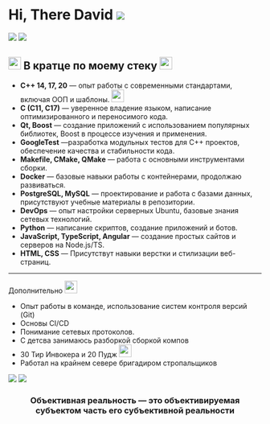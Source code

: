# Hi, There David ![](https://static.wikia.nocookie.net/dota2_gamepedia/images/d/d8/Emoticon_Ranked_Ancient.png/revision/latest?cb=20190216113137)

![](https://static.wikia.nocookie.net/dota2_gamepedia/images/6/67/Emoticon_observer_ward.gif/revision/latest?cb=20170506230840)  ![](https://static.wikia.nocookie.net/dota2_gamepedia/images/6/67/Emoticon_observer_ward.gif/revision/latest?cb=20170506230840) 

## <img src="https://static.wikia.nocookie.net/dota2_gamepedia/images/8/86/Emoticon_bountyrune.gif/revision/latest?cb=20210411183524" width="25"> В кратце по моему стеку <img src="https://static.wikia.nocookie.net/dota2_gamepedia/images/8/86/Emoticon_bountyrune.gif/revision/latest?cb=20210411183524" width="25">

- **C++ 14, 17, 20** — опыт работы с современными стандартами, включая ООП и шаблоны. <img src="https://static.wikia.nocookie.net/dota2_gamepedia/images/0/09/Emoticon_doubledamage.gif/revision/latest?cb=20210411183529" width="25">
- **C (C11, C17)** — уверенное владение языком, написание оптимизированного и переносимого кода.
- **Qt, Boost** — создание приложений с использованием популярных библиотек, Boost в процессе изучения и применения.
- **GoogleTest** —разработка модульных тестов для C++ проектов, обеспечение качества и стабильности кода.  
- **Makefile, CMake, QMake** — работа с основными инструментами сборки.  
- **Docker** — базовые навыки работы с контейнерами, продолжаю развиваться.  
- **PostgreSQL, MySQL** — проектирование и работа с базами данных, присутствуют учебные материалы в репозитории.  
- **DevOps** — опыт настройки серверных Ubuntu, базовые знания сетевых технологий.  
- **Python** — написание скриптов, создание приложений и ботов.  
- **JavaScript, TypeScript, Angular** — создание простых сайтов и серверов на Node.js/TS.  
- **HTML, CSS** — Присутствут навыки верстки и стилизации веб-страниц.  

---

Дополнительно <img src="https://static.wikia.nocookie.net/dota2_gamepedia/images/1/13/Dotakin_pudge_chuckle.gif/revision/latest?cb=20170719225124" width="25"> 
- Опыт работы в команде, использование систем контроля версий (Git)
- Основы CI/CD
- Понимание сетевых протоколов.
- С детсва занимаюсь разборкой сборкой компов
- 30 Тир Инвокера и 20 Пудж <img src="https://static.wikia.nocookie.net/dota2_gamepedia/images/2/20/Emoticon_kiss2.gif/revision/latest?cb=20170506230837" width="25">
- Работал на крайнем севере бригадиром стропальщиков


![](https://static.wikia.nocookie.net/dota2_gamepedia/images/9/9d/Emoticon_sentry_ward.gif/revision/latest?cb=20170506230900) ![](https://static.wikia.nocookie.net/dota2_gamepedia/images/9/9d/Emoticon_sentry_ward.gif/revision/latest?cb=20170506230900)
<h3 align="center">Объективная реальность — это объективируемая субъектом часть его субъективной реальности</h3>
